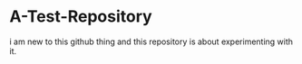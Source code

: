 # A-Test-Repository
i am new to this github thing and this repository is about experimenting with it.
